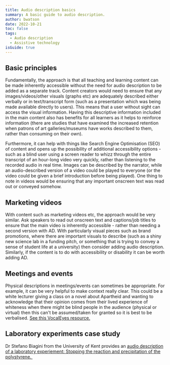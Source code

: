 ```yaml
---
title: Audio description basics
summary: A basic guide to audio description.
author: bwatson
date: 2022-10-21
toc: false
tags:
  - Audio description
  - Assistive technology
isGuide: true
---
```

## Basic principles

Fundamentally, the approach is that all teaching and learning content can be made inherently accessible without the need for audio description to be added as a separate track. Content creators would need to ensure that any images/videos/other visuals (graphs etc) are adequately described either verbally or in text/transcript form (such as a presentation which was being made available directly to users). This means that a user without sight can access the visual information. Having this descriptive information included in the main content also has benefits for all learners as it helps to reinforce information (there are studies that have examined the increased retention when patrons of art galleries/museums have works described to them, rather than consuming on their own). 

Furthermore, it can help with things like Search Engine Optimisation (SEO) of content and opens up the possibility of additional accessibility options - such as a blind user using a screen reader to whizz through the entire transcript of an hour-long video very quickly, rather than listening to the recorded audio in real time. Images can be described by the narrator, while an audio-described version of a video could be played to everyone (or the video could be given a brief introduction before being played). One thing to note in videos would be ensuring that any important onscreen text was read out or conveyed somehow.

## Marketing videos

With content such as marketing videos etc, the approach would be very similar. Ask speakers to read out onscreen text and captions/job titles to ensure that the main video is inherently accessible - rather than needing a second version with AD. With particularly visual pieces such as brand promotions, where there are important visuals to describe (such as a shiny new science lab in a funding pitch, or something that is trying to convey a sense of student life at a university) then consider adding audio description. Similarly, if the content is to do with accessibility or disability it can be worth adding AD.

## Meetings and events

Physical descriptions in meetings/events can sometimes be appropriate. For example, it can be very helpful to make context really clear. This could be a white lecturer giving a class on a novel about Apartheid and wanting to acknowledge that their opinion comes from their lived experience of whiteness when there might be blind people in the audience (physical or virtual) then this can't be assumed/taken for granted so it is best to be verbalised. [See this VocalEyes resource.](https://eur01.safelinks.protection.outlook.com/?url=https%3A%2F%2Fvocaleyes.co.uk%2Fservices%2Fresources%2Fself-description-for-inclusive-meetings%2F&data=05%7C01%7Cb-watson%40ucl.ac.uk%7Caa4a8e3e22b04bdb4eb908da78904ca7%7C1faf88fea9984c5b93c9210a11d9a5c2%7C0%7C0%7C637954858403081797%7CUnknown%7CTWFpbGZsb3d8eyJWIjoiMC4wLjAwMDAiLCJQIjoiV2luMzIiLCJBTiI6Ik1haWwiLCJXVCI6Mn0%3D%7C3000%7C%7C%7C&sdata=868jhR8YFBlaPWpSMsKO83s7%2FVpAZdHwMQjnZPV0nfY%3D&reserved=0)

## Laboratory experiments case study

Dr Stefano Biagini from the University of Kent provides an [audio description of a laboratory experiement: Stopping the reaction and precipitation of the polystyrene. ](https://kent.cloud.panopto.eu/Panopto/Pages/Viewer.aspx?id=294f1f05-9285-4591-9e74-ac7801400988)